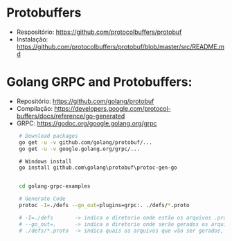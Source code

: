 # Protobuffers

- Respositório: https://github.com/protocolbuffers/protobuf
- Instalação:   https://github.com/protocolbuffers/protobuf/blob/master/src/README.md

# Golang GRPC and Protobuffers:

- Repositório: https://github.com/golang/protobuf
- Compilação: https://developers.google.com/protocol-buffers/docs/reference/go-generated
- GRPC: https://godoc.org/google.golang.org/grpc

```bash
    # Download packages
    go get -u -v github.com/golang/protobuf/...
    go get -u -v google.golang.org/grpc/...
```

```cmd
    # Windows install
    go install github.com\golang\protobuf\protoc-gen-go
```

```bash

    cd golang-grpc-examples

    # Generate Code
    protoc -I=./defs --go_out=plugins=grpc:. ./defs/*.proto

    # -I=./defs       -> indica o diretorio onde estão os arquivos .proto
    # --go_out=.      -> indica o diretorio onde serão gerados os arquivos .go, neste caso o diretório está especificado no arquivo defs/message.proto: option go_package = "messages/messenger";
    # ./defs/*.proto  -> indica quais os arquivos que vão ser gerados, neste caso será todos.
```